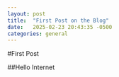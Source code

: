 ```yaml
---
layout: post
title:  "First Post on the Blog"
date:   2025-02-23 20:43:35 -0500
categories: general
---
```

#First Post 

##Hello Internet
